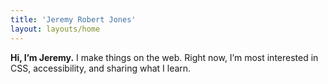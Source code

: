 ```yaml
---
title: 'Jeremy Robert Jones'
layout: layouts/home
---
```


**Hi, I’m Jeremy.** I make things on the web. Right now, I’m most interested in CSS, accessibility, and sharing what I learn.
